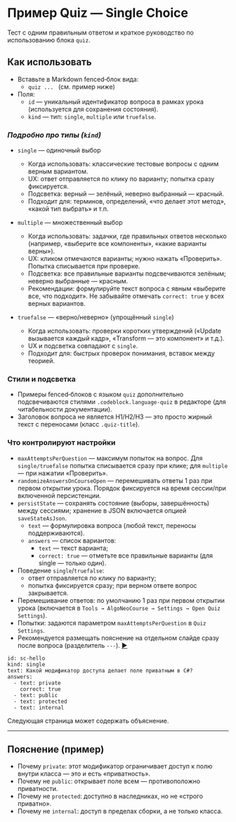 # Пример Quiz — Single Choice

Тест с одним правильным ответом и краткое руководство по использованию блока `quiz`.

## Как использовать
- Вставьте в Markdown fenced‑блок вида:
  - ```quiz ... ``` (см. пример ниже)
- Поля:
  - `id` — уникальный идентификатор вопроса в рамках урока (используется для сохранения состояния).
  - `kind` — тип: `single`, `multiple` или `truefalse`.

### *Подробно про типы (`kind`)*
- `single` — одиночный выбор
  - Когда использовать: классические тестовые вопросы с одним верным вариантом.
  - UX: ответ отправляется по клику по варианту; попытка сразу фиксируется.
  - Подсветка: верный — зелёный, неверно выбранный — красный.
  - Подходит для: терминов, определений, «что делает этот метод», «какой тип выбрать» и т.п.

- `multiple` — множественный выбор
  - Когда использовать: задачки, где правильных ответов несколько (например, «выберите все компоненты», «какие варианты верны»).
  - UX: кликом отмечаются варианты; нужно нажать «Проверить». Попытка списывается при проверке.
  - Подсветка: все правильные варианты подсвечиваются зелёным; неверно выбранные — красным.
  - Рекомендации: формулируйте текст вопроса с явным «выберите все, что подходит». Не забывайте отмечать `correct: true` у всех верных вариантов.

- `truefalse` — «верно/неверно» (упрощённый `single`)
  - Когда использовать: проверки коротких утверждений («Update вызывается каждый кадр», «Transform — это компонент» и т.д.).
  - UX и подсветка совпадают с `single`.
  - Подходит для: быстрых проверок понимания, вставок между теорией.

### Стили и подсветка
- Примеры fenced‑блоков с языком `quiz` дополнительно подсвечиваются стилями `.codeblock.language-quiz` в редакторе (для читабельности документации).
- Заголовок вопроса не является H1/H2/H3 — это просто жирный текст с переносами (класс `.quiz-title`).

### Что контролируют настройки
- `maxAttemptsPerQuestion` — максимум попыток на вопрос. Для `single/truefalse` попытка списывается сразу при клике; для `multiple` — при нажатии «Проверить».
- `randomizeAnswersOnCourseOpen` — перемешивать ответы 1 раз при первом открытии урока. Порядок фиксируется на время сессии/при включенной персистенции.
- `persistState` — сохранять состояние (выборы, завершённость) между сессиями; хранение в JSON включается опцией `saveStateAsJson`.
  - `text` — формулировка вопроса (любой текст, переносы поддерживаются).
  - `answers` — список вариантов:
    - `text` — текст варианта;
    - `correct: true` — отметьте все правильные варианты (для single — только один).
- Поведение `single`/`truefalse`:
  - ответ отправляется по клику по варианту;
  - попытка фиксируется сразу; при верном ответе вопрос закрывается.
- Перемешивание ответов: по умолчанию 1 раз при первом открытии урока (включается в `Tools → AlgoNeoCourse → Settings → Open Quiz Settings`).
- Попытки: задаются параметром `maxAttemptsPerQuestion` в `Quiz Settings`.
- Рекомендуется размещать пояснение на отдельном слайде сразу после вопроса (разделитель `---`). [▶](unity://slide?dir=next)

```quiz
id: sc-hello
kind: single
text: Какой модификатор доступа делает поле приватным в C#?
answers:
  - text: private
    correct: true
  - text: public
  - text: protected
  - text: internal
```

Следующая страница может содержать объяснение.

---

## Пояснение (пример)

- Почему `private`: этот модификатор ограничивает доступ к полю внутри класса — это и есть «приватность».
- Почему не `public`: открывает поле всем — противоположно приватности.
- Почему не `protected`: доступно в наследниках, но не «строго приватно».
- Почему не `internal`: доступ в пределах сборки, а не только класса.
